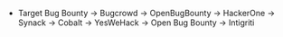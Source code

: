 - Target Bug Bounty
	-> Bugcrowd
	-> OpenBugBounty
	-> HackerOne
	-> Synack
	-> Cobalt
	-> YesWeHack
	-> Open Bug Bounty
	-> Intigriti



